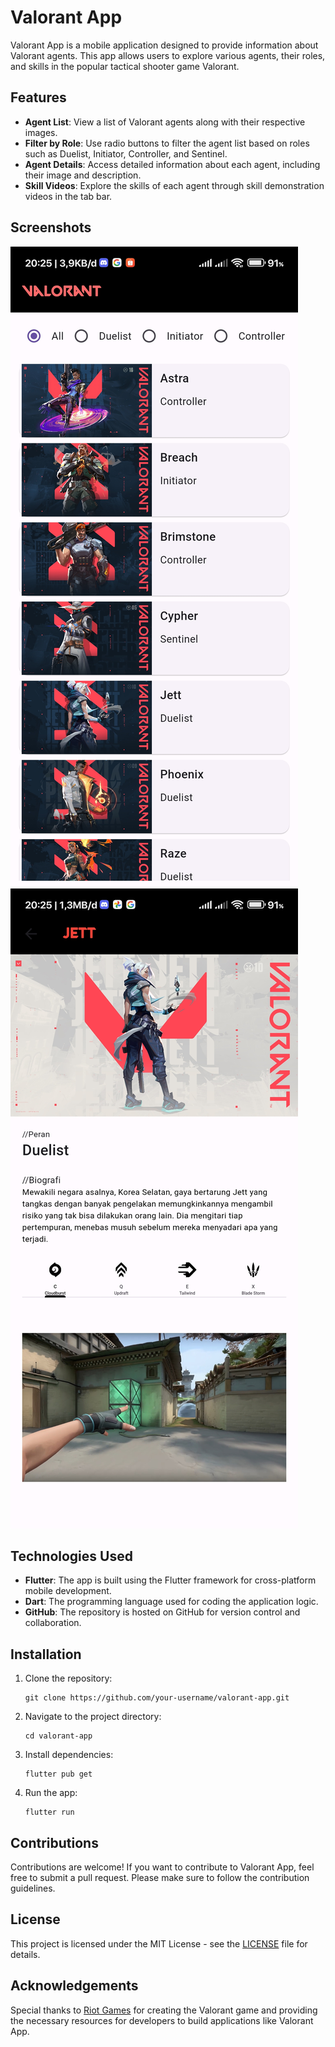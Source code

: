 # Valorant App

Valorant App is a mobile application designed to provide information about Valorant agents. This app allows users to explore various agents, their roles, and skills in the popular tactical shooter game Valorant.

## Features

- **Agent List**: View a list of Valorant agents along with their respective images.
- **Filter by Role**: Use radio buttons to filter the agent list based on roles such as Duelist, Initiator, Controller, and Sentinel.
- **Agent Details**: Access detailed information about each agent, including their image and description.
- **Skill Videos**: Explore the skills of each agent through skill demonstration videos in the tab bar.

## Screenshots

![Agent List](screenshots/agent_list.jpg)
![Agent Details](screenshots/agent_details.jpg)

## Technologies Used

- **Flutter**: The app is built using the Flutter framework for cross-platform mobile development.
- **Dart**: The programming language used for coding the application logic.
- **GitHub**: The repository is hosted on GitHub for version control and collaboration.

## Installation

1. Clone the repository:
   ```
   git clone https://github.com/your-username/valorant-app.git
   ```

2. Navigate to the project directory:
   ```
   cd valorant-app
   ```

3. Install dependencies:
   ```
   flutter pub get
   ```

4. Run the app:
   ```
   flutter run
   ```

## Contributions

Contributions are welcome! If you want to contribute to Valorant App, feel free to submit a pull request. Please make sure to follow the contribution guidelines.

## License

This project is licensed under the MIT License - see the [LICENSE](LICENSE) file for details.

## Acknowledgements

Special thanks to [Riot Games](https://playvalorant.com/) for creating the Valorant game and providing the necessary resources for developers to build applications like Valorant App.
